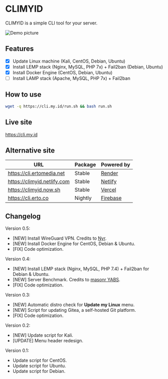 # CLIMYID

CLIMYID is a simple CLI tool for your server.

![Demo picture](https://cdn.images.my.id/images/2020/04/29/75781d4f2bb85137d8a92549bee7ed0c.png)

## Features
- [x] Update Linux machine (Kali, CentOS, Debian, Ubuntu)
- [x] Install LEMP stack (Nginx, MySQL, PHP 7x) + Fail2ban (Debian, Ubuntu)
- [x] Install Docker Engine (CentOS, Debian, Ubuntu)
- [ ] Install LAMP stack (Apache, MySQL, PHP 7x) + Fail2ban

## How to use
```bash
wget -q https://cli.my.id/run.sh && bash run.sh
```

## Live site
https://cli.my.id

## Alternative site

URL | Package | Powered by
---------|---------|----------
 https://cli.ertomedia.net | Stable | [Render](https://cli.onrender.com/)
 https://climyid.netlify.com | Stable | [Netlify](https://climyid.netlify.com/)
 https://climyid.now.sh | Stable | [Vercel](https://climyid.now.sh/)
 https://cli.erto.co | Nightly | [Firebase](https://climyid.web.app/)

## Changelog

Version 0.5:
* [NEW] Install WireGuard VPN. Credits to [Nyr](https://github.com/Nyr/wireguard-install).
* [NEW] Install Docker Engine for CentOS, Debian & Ubuntu.
* [FIX] Code optimization.

Version 0.4:
* [NEW] Install LEMP stack (Nginx, MySQL, PHP 7.4) + Fail2ban for Debian & Ubuntu.
* [NEW] Server Benchmark. Credits to [masonr YABS](https://github.com/masonr/yet-another-bench-script).
* [FIX] Code optimization.

Version 0.3:
* [NEW] Automatic distro check for **Update my Linux** menu.
* [NEW] Script for updating Gitea, a self-hosted Git platform.
* [FIX] Code optimization.

Version 0.2:
* [NEW] Update script for Kali.
* [UPDATE] Menu header redesign.

Version 0.1:
* Update script for CentOS.
* Update script for Ubuntu.
* Update script for Debian.
